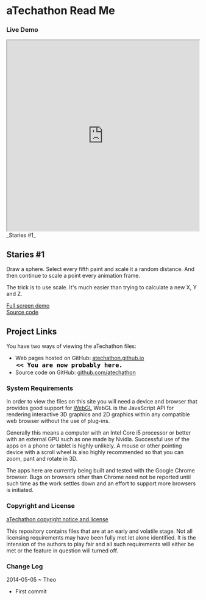 aTechathon Read Me
====

### Live Demo

<iframe src="http://atechathon.github.io/staries/staries-01.html" width=100% height=500px class='overview' >
There is an `iframe` here. It is not visible when viewed on github.com/atechathon. To view, please go to atechathon.github.io. See 'Project Links' just below.
</iframe>
_Staries #1_


##  Staries #1
Draw a sphere. Select every fifth paint and scale it a random distance. And then continue to scale a point every animation frame.

The trick is to use scale. It's much easier than trying to calculate a new X, Y and Z.  

[Full screen demo]( http://atechathon.github.io/staries/staries-01.html )  
[Source code]( https://github.com/aTechathon/atechathon.github.io/blob/master/staries/staries-01.html )

<!--
## Concept

### Mission

### Vision


## Features


## Road Map


## Issues /Bugs
-->

## Project Links

You have two ways of viewing the aTechathon files:

* Web pages hosted on GitHub: [atechathon.github.io]( http://atechathon.github.io/staries/readme-reader.html "view the files as apps." ) <input value="<< You are now probably here." size=28 style="font:bold 12pt monospace;border-width:0;" >  
* Source code on GitHub: [github.com/atechathon]( https://github.com/aTechathon/atechathon.github.io/tree/master/staries "View the files as source code." ) <scan style=display:none ><< You are now probably here.</scan>


### System Requirements

In order to view the files on this site you will need a device and browser that provides good support for [WebGL](http://get.webgl.org/)
WebGL is the JavaScript API for rendering interactive 3D graphics and 2D graphics within any compatible web browser without the use of plug-ins. 

Generally this means a computer with an Intel Core i5 processor or better with an external GPU such as one made by Nvidia. 
Successful use of the apps on a phone or tablet is highly unlikely. 
A mouse or other pointing device with a scroll wheel is also highly recommended so that you can zoom, pant and rotate in 3D.
 
The apps here are currently being built and tested with the Google Chrome browser. 
Bugs on browsers other than Chrome need not be reported until such time as the work settles down and an effort to support more browsers is initiated.



### Copyright and License

[aTechathon copyright notice and license]( https://github.com/atechathon/atechathon.github.io/blob/master/atechathon-copyright-and-mit-license.md )

This repository contains files that are  at an early and volatile stage. Not all licensing requirements may have been fully met let alone identified. It is the intension of the authors to play fair and all such requirements will either be met or the feature in question will turned off.

### Change Log

2014-05-05 ~ Theo

* First commit




